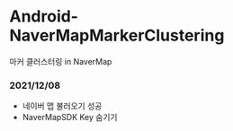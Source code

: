 # Android-NaverMapMarkerClustering
마커 클러스터링 in NaverMap

### 2021/12/08
- 네이버 맵 불러오기 성공
- NaverMapSDK Key 숨기기
